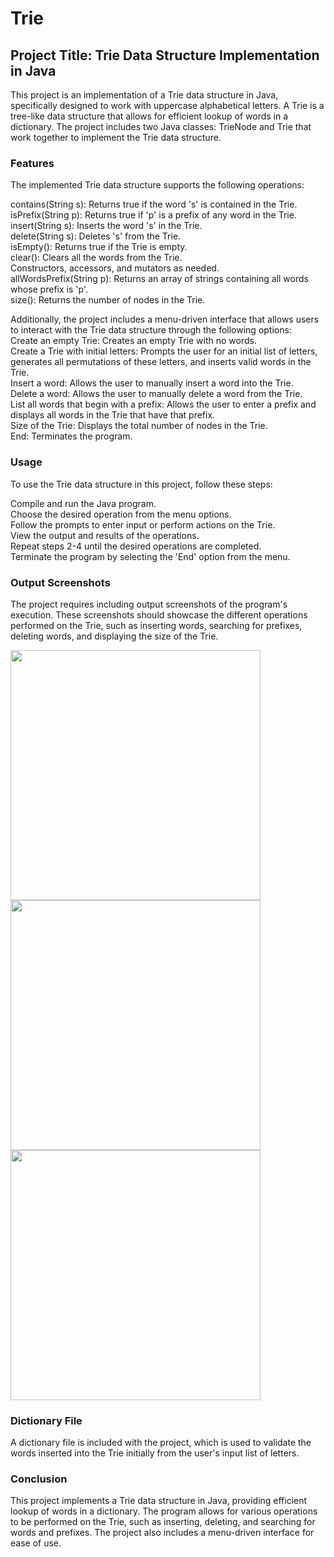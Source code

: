 # Trie

## Project Title: Trie Data Structure Implementation in Java
This project is an implementation of a Trie data structure in Java, specifically designed to work with uppercase alphabetical letters. A Trie is a tree-like data structure that allows for efficient lookup of words in a dictionary. The project includes two Java classes: TrieNode and Trie that work together to implement the Trie data structure.

### Features
The implemented Trie data structure supports the following operations:

contains(String s): Returns true if the word 's' is contained in the Trie.<br />
isPrefix(String p): Returns true if 'p' is a prefix of any word in the Trie.<br />
insert(String s): Inserts the word 's' in the Trie.<br />
delete(String s): Deletes 's' from the Trie.<br />
isEmpty(): Returns true if the Trie is empty.<br />
clear(): Clears all the words from the Trie.<br />
Constructors, accessors, and mutators as needed.<br />
allWordsPrefix(String p): Returns an array of strings containing all words whose prefix is 'p'.<br />
size(): Returns the number of nodes in the Trie.<br />

Additionally, the project includes a menu-driven interface that allows users to interact with the Trie data structure through the following options:<br />
Create an empty Trie: Creates an empty Trie with no words.<br />
Create a Trie with initial letters: Prompts the user for an initial list of letters, generates all permutations of these letters, and inserts valid words in the Trie.<br />
Insert a word: Allows the user to manually insert a word into the Trie.<br />
Delete a word: Allows the user to manually delete a word from the Trie.<br />
List all words that begin with a prefix: Allows the user to enter a prefix and displays all words in the Trie that have that prefix.<br />
Size of the Trie: Displays the total number of nodes in the Trie.<br />
End: Terminates the program.<br />

### Usage
To use the Trie data structure in this project, follow these steps:

Compile and run the Java program.<br />
Choose the desired operation from the menu options.<br />
Follow the prompts to enter input or perform actions on the Trie.<br />
View the output and results of the operations.<br />
Repeat steps 2-4 until the desired operations are completed.<br />
Terminate the program by selecting the 'End' option from the menu.<br />

### Output Screenshots
The project requires including output screenshots of the program's execution. These screenshots should showcase the different operations performed on the Trie, such as inserting words, searching for prefixes, deleting words, and displaying the size of the Trie.<br />

<img src="https://user-images.githubusercontent.com/65549274/232445596-bc65d0a2-e010-4907-a9ef-b80926e9251c.jpg" width="400">

<img src="https://user-images.githubusercontent.com/65549274/232445611-e33e661a-3503-40cf-b86d-c4a5d7e5d036.jpg" width="400">

<img src="https://user-images.githubusercontent.com/65549274/232445626-15ed8674-6b51-4ddb-bd93-eefbded4130c.jpg" width="400">

### Dictionary File
A dictionary file is included with the project, which is used to validate the words inserted into the Trie initially from the user's input list of letters.<br />


### Conclusion
This project implements a Trie data structure in Java, providing efficient lookup of words in a dictionary. The program allows for various operations to be performed on the Trie, such as inserting, deleting, and searching for words and prefixes. The project also includes a menu-driven interface for ease of use.<br />
